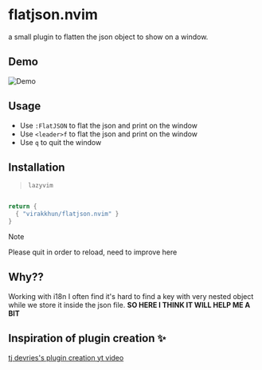 # flatjson.nvim

a small plugin to flatten the json object to show on a window.

## Demo

![Demo](https://github.com/virakkhun/flatjson.nvim/blob/main/demo.gif)

## Usage

- Use `:FlatJSON` to flat the json and print on the window
- Use `<leader>f` to flat the json and print on the window
- Use `q` to quit the window

## Installation

> `lazyvim`

```lua

return {
  { "virakkhun/flatjson.nvim" }
}

```

> [!NOTE]
> Please quit in order to reload, need to improve here

## Why??

Working with i18n I often find it's hard to find a key with very nested object
while we store it inside the json file. **SO HERE I THINK IT WILL HELP ME A BIT**

## Inspiration of plugin creation ✨

[tj devries's plugin creation yt video](https://youtu.be/VGid4aN25iI?si=Gk8ZCYMA0eky7M-N)
